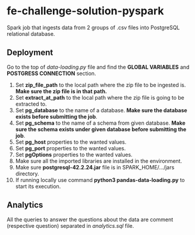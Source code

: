 # fe-challenge-solution-pyspark
Spark job that ingests data from 2 groups of .csv files into PostgreSQL relational database.

## Deployment
Go to the top of *data-loading.py* file and find the **GLOBAL VARIABLES** and **POSTGRESS CONNECTION** section.
1.  Set **zip_file_path** to the local path where the zip file to be ingested is. **Make sure the zip file is in that path.**
2.  Set **extract_at_path** to the local path where the zip file is going to be extracted to.
3.  Set **pg_database** to the name of a database. **Make sure the database exists before submitting the job**.
4.  Set **pg_schema** to the name of a schema from given database. **Make sure the schema exists under given database before submitting the job**.
5.  Set **pg_host** properties to the wanted values.
6.  Set **pg_port** properties to the wanted values.
7.  Set **pgOptions** properties to the wanted values.
8.  Make sure all the imported libraries are installed in the environment.
9.  Make sure **postgresql-42.2.24.jar** file is in SPARK_HOME/.../jars directory.
10.  If running locally use command **python3 pandas-data-loading.py** to start its execution.

## Analytics
All the queries to answer the questions about the data are comment (respective question) separated in *analytics.sql* file.